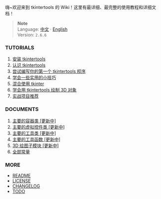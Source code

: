 嗨~欢迎来到 tkintertools 的 Wiki！这里有最详细、最完整的使用教程和详细文档！

> **Note**  
> Language: [中文](Home-ch.md) · [English](Home-en.md)  
> Version: `2.6.6`

### TUTORIALS

1. [安装 tkintertools](./安装%20tkintertools)
2. [认识 tkintertools](./认识%20tkintertools)
3. [尝试编写你的第一个 tkintertools 程序](./尝试编写你的第一个%20tkintertools%20程序)
4. [学会一些实用的小技巧](./学会一些实用的小技巧)
5. [混合使用 tkinter](./混合使用%20tkinter)
6. [学会用 tkintertools 绘制 3D 对象](./学会用%20tkintertools%20绘制%203D%20对象)
7. [实战项目推荐](./实战项目推荐)

### DOCUMENTS

1. [主要的容器类 [更新中]](./主要的容器类)
2. [主要的虚拟控件类 [更新中]](./主要的虚拟控件类)
3. [主要的工具类 [更新中]](./主要的工具类)
4. [主要的工具函数 [更新中]](./主要的工具函数)
5. [3D 绘图子模块 [更新中]](./3D%20绘图子模块)
6. [全部常量](./全部常量)

### MORE

* [README](../README.md)
* [LICENSE](../LICENSE.txt)
* [CHANGELOG](../CHANGELOG.md)
* [TODO](../TODO.md)
